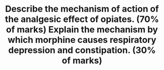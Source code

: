 ---
title: "Describe the mechanism of action of the analgesic effect of opiates. (70% of marks) Explain the mechanism by which morphine causes respiratory depression and constipation. (30% of marks)"
entityType: SAQ
exam: PEX
college: CICM
year: 2014
sitting: A
question: 24
passRate: 11
EC_expectedDomains:
- ""
EC_extraCredit:
- "Better answers explained the decreased responsiveness of the respiratory centre to CO2, and the effects of opiates on the enteric nervous system and peristalsis."
EC_errorsCommon:
- "This question was poorly answered with a low pass rate; which was unexpected for this core topic."
- "In general, completed answers demonstrated good understanding of the analgesic mechanisms of opiates, but only superficial understanding of respiratory depression and constipation."
---